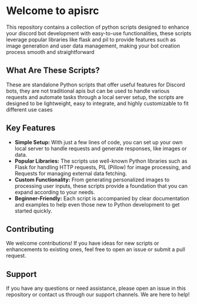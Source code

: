 # Welcome to apisrc

This repository contains a collection of python scripts designed to enhance your discord bot development with easy-to-use functionalities, these scripts leverage popular libraries like flask and pil to provide features such as image generation and user data management, making your bot creation process smooth and straightforward

## What Are These Scripts?

These are standalone Python scripts that offer useful features for Discord bots, they are not traditional apis but can be used to handle various requests and automate tasks through a local server setup, the scripts are designed to be lightweight, easy to integrate, and highly customizable to fit different use cases

## Key Features

- **Simple Setup:** With just a few lines of code, you can set up your own local server to handle requests and generate responses, like images or data.
- **Popular Libraries:** The scripts use well-known Python libraries such as Flask for handling HTTP requests, PIL (Pillow) for image processing, and Requests for managing external data fetching.
- **Custom Functionality:** From generating personalized images to processing user inputs, these scripts provide a foundation that you can expand according to your needs.
- **Beginner-Friendly:** Each script is accompanied by clear documentation and examples to help even those new to Python development to get started quickly.

## Contributing

We welcome contributions! If you have ideas for new scripts or enhancements to existing ones, feel free to open an issue or submit a pull request.

## Support

If you have any questions or need assistance, please open an issue in this repository or contact us through our support channels. We are here to help!
